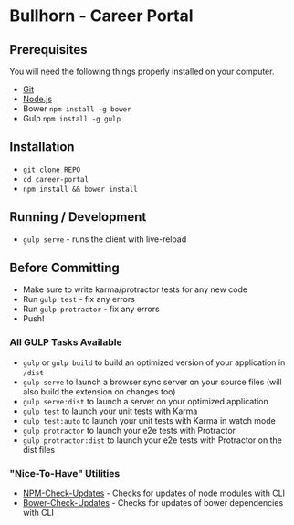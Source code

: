 # Bullhorn - Career Portal

## Prerequisites
You will need the following things properly installed on your computer.

* [Git](http://git-scm.com/)
* [Node.js](http://nodejs.org/)
* Bower `npm install -g bower`
* Gulp `npm install -g gulp`

## Installation
* `git clone REPO`
* `cd career-portal`
* `npm install && bower install`

## Running / Development
* `gulp serve` - runs the client with live-reload

## Before Committing
* Make sure to write karma/protractor tests for any new code
* Run `gulp test` - fix any errors
* Run `gulp protractor` - fix any errors
* Push!

### All GULP Tasks Available
* `gulp` or `gulp build` to build an optimized version of your application in `/dist`
* `gulp serve` to launch a browser sync server on your source files (will also build the extension on changes too)
* `gulp serve:dist` to launch a server on your optimized application
* `gulp test` to launch your unit tests with Karma
* `gulp test:auto` to launch your unit tests with Karma in watch mode
* `gulp protractor` to launch your e2e tests with Protractor
* `gulp protractor:dist` to launch your e2e tests with Protractor on the dist files

### "Nice-To-Have" Utilities
* [NPM-Check-Updates](https://github.com/tjunnone/npm-check-updates) - Checks for updates of node modules with CLI
* [Bower-Check-Updates](https://github.com/se-panfilov/bower-check-updates) - Checks for updates of bower dependencies with CLI
